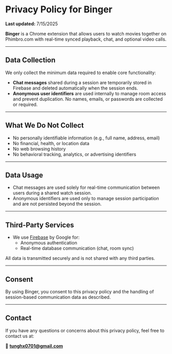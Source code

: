# Privacy Policy for Binger

**Last updated:** 7/15/2025

**Binger** is a Chrome extension that allows users to watch movies together on Phimbro.com with real-time synced playback, chat, and optional video calls.

---

## Data Collection

We only collect the minimum data required to enable core functionality:

- **Chat messages** shared during a session are temporarily stored in Firebase and deleted automatically when the session ends.
- **Anonymous user identifiers** are used internally to manage room access and prevent duplication. No names, emails, or passwords are collected or required.

---

## What We Do Not Collect

- No personally identifiable information (e.g., full name, address, email)
- No financial, health, or location data
- No web browsing history
- No behavioral tracking, analytics, or advertising identifiers

---

## Data Usage

- Chat messages are used solely for real-time communication between users during a shared watch session.
- Anonymous identifiers are used only to manage session participation and are not persisted beyond the session.

---

## Third-Party Services

- We use [Firebase](https://firebase.google.com/) by Google for:
  - Anonymous authentication
  - Real-time database communication (chat, room sync)

All data is transmitted securely and is not shared with any third parties.

---

## Consent

By using Binger, you consent to this privacy policy and the handling of session-based communication data as described.

---

## Contact

If you have any questions or concerns about this privacy policy, feel free to contact us at:

📧 **tunghx0701@gmail.com**
